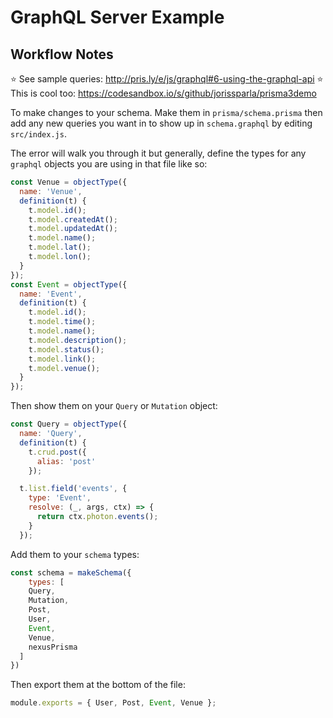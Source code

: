 # GraphQL Server Example

## Workflow Notes

⭐️ See sample queries: <http://pris.ly/e/js/graphql#6-using-the-graphql-api>
⭐️ This is cool too: <https://codesandbox.io/s/github/jorissparla/prisma3demo>

To make changes to your schema. Make them in `prisma/schema.prisma` then add any new queries you want in to show up in `schema.graphql` by editing `src/index.js`.

The error will walk you through it but generally, define the types for any `graphql` objects you are using in that file like so:

```js
const Venue = objectType({
  name: 'Venue',
  definition(t) {
    t.model.id();
    t.model.createdAt();
    t.model.updatedAt();
    t.model.name();
    t.model.lat();
    t.model.lon();
  }
});
const Event = objectType({
  name: 'Event',
  definition(t) {
    t.model.id();
    t.model.time();
    t.model.name();
    t.model.description();
    t.model.status();
    t.model.link();
    t.model.venue();
  }
});
```

Then show them on your `Query` or `Mutation` object:

```js
const Query = objectType({
  name: 'Query',
  definition(t) {
    t.crud.post({
      alias: 'post'
    });

  t.list.field('events', {
    type: 'Event',
    resolve: (_, args, ctx) => {
      return ctx.photon.events();
    }
  });
```

Add them to your `schema` types:

```js
const schema = makeSchema({
    types: [
    Query,
    Mutation,
    Post,
    User,
    Event,
    Venue,
    nexusPrisma
  ]
})
```

Then export them at the bottom of the file:

```js
module.exports = { User, Post, Event, Venue };
```
